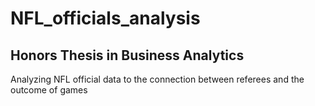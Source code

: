 # NFL_officials_analysis
<h2> Honors Thesis in Business Analytics</h2>
<p> Analyzing NFL official data to the connection between referees and the outcome of games</>
